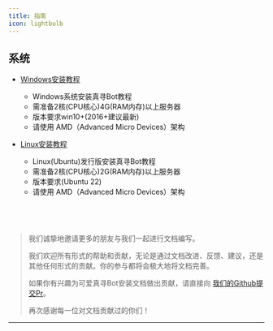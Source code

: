 ```yaml
---
title: 指南
icon: lightbulb
---
```


## 系统

- [Windows安装教程](windows/)
  - Windows系统安装真寻Bot教程
  - 需准备2核(CPU核心)4G(RAM内存)以上服务器
  - 版本要求win10+(2016+建议最新)
  - 请使用 AMD（Advanced Micro Devices）架构

- [Linux安装教程](linux/)
  - Linux(Ubuntu)发行版安装真寻Bot教程
  - 需准备2核(CPU核心)2G(RAM内存)以上服务器
  - 版本要求(Ubuntu 22)
  - 请使用 AMD（Advanced Micro Devices）架构

 &nbsp;
  ---

> 我们诚挚地邀请更多的朋友与我们一起进行文档编写。
>
> 我们欢迎所有形式的帮助和贡献，无论是通过文档改进、反馈、建议，还是其他任何形式的贡献。你的参与都将会极大地将文档完善。
> 
> 如果你有兴趣为可爱真寻Bot安装文档做出贡献，请直接向 [我们的Github提交Pr](https://github.com/qsyhh/docs)。
>
> 再次感谢每一位对文档贡献过的你们！

  ---
